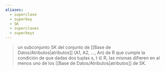```yaml
---
aliases:
  - superclave
  - superkey
  - SK
  - superclaves
  - superkeys
---
```

>un subconjunto SK del conjunto de [[Base de Datos/Atributos|atributos]] (A1, A2, ..., An) de R que cumple la condición de que dadas dos tuplas s, t ∈ R, las mismas difieren en al menos uno de los [[Base de Datos/Atributos|atributos]] de SK.
